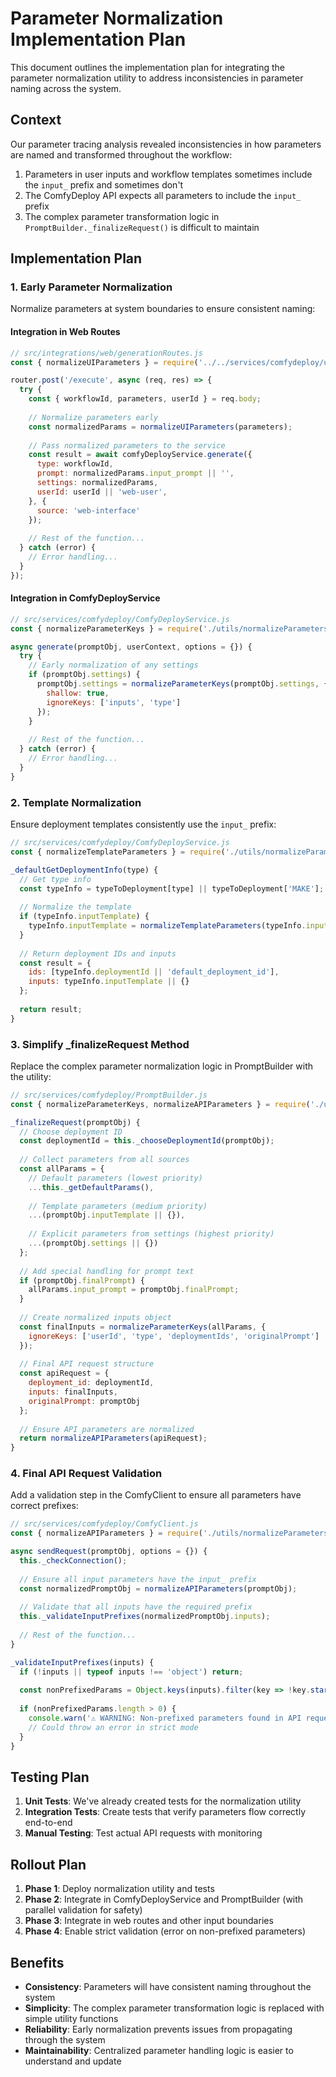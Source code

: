 # Parameter Normalization Implementation Plan

This document outlines the implementation plan for integrating the parameter normalization utility to address inconsistencies in parameter naming across the system.

## Context

Our parameter tracing analysis revealed inconsistencies in how parameters are named and transformed throughout the workflow:

1. Parameters in user inputs and workflow templates sometimes include the `input_` prefix and sometimes don't
2. The ComfyDeploy API expects all parameters to include the `input_` prefix
3. The complex parameter transformation logic in `PromptBuilder._finalizeRequest()` is difficult to maintain

## Implementation Plan

### 1. Early Parameter Normalization

Normalize parameters at system boundaries to ensure consistent naming:

#### Integration in Web Routes

```javascript
// src/integrations/web/generationRoutes.js
const { normalizeUIParameters } = require('../../services/comfydeploy/utils/normalizeParameters');

router.post('/execute', async (req, res) => {
  try {
    const { workflowId, parameters, userId } = req.body;
    
    // Normalize parameters early
    const normalizedParams = normalizeUIParameters(parameters);
    
    // Pass normalized parameters to the service
    const result = await comfyDeployService.generate({
      type: workflowId,
      prompt: normalizedParams.input_prompt || '',
      settings: normalizedParams,
      userId: userId || 'web-user',
    }, {
      source: 'web-interface'
    });
    
    // Rest of the function...
  } catch (error) {
    // Error handling...
  }
});
```

#### Integration in ComfyDeployService

```javascript
// src/services/comfydeploy/ComfyDeployService.js
const { normalizeParameterKeys } = require('./utils/normalizeParameters');

async generate(promptObj, userContext, options = {}) {
  try {
    // Early normalization of any settings
    if (promptObj.settings) {
      promptObj.settings = normalizeParameterKeys(promptObj.settings, {
        shallow: true, 
        ignoreKeys: ['inputs', 'type']
      });
    }
    
    // Rest of the function...
  } catch (error) {
    // Error handling...
  }
}
```

### 2. Template Normalization

Ensure deployment templates consistently use the `input_` prefix:

```javascript
// src/services/comfydeploy/ComfyDeployService.js
const { normalizeTemplateParameters } = require('./utils/normalizeParameters');

_defaultGetDeploymentInfo(type) {
  // Get type info
  const typeInfo = typeToDeployment[type] || typeToDeployment['MAKE'];
  
  // Normalize the template
  if (typeInfo.inputTemplate) {
    typeInfo.inputTemplate = normalizeTemplateParameters(typeInfo.inputTemplate);
  }
  
  // Return deployment IDs and inputs
  const result = {
    ids: [typeInfo.deploymentId || 'default_deployment_id'],
    inputs: typeInfo.inputTemplate || {}
  };
  
  return result;
}
```

### 3. Simplify _finalizeRequest Method

Replace the complex parameter normalization logic in PromptBuilder with the utility:

```javascript
// src/services/comfydeploy/PromptBuilder.js
const { normalizeParameterKeys, normalizeAPIParameters } = require('./utils/normalizeParameters');

_finalizeRequest(promptObj) {
  // Choose deployment ID
  const deploymentId = this._chooseDeploymentId(promptObj);
  
  // Collect parameters from all sources
  const allParams = {
    // Default parameters (lowest priority)
    ...this._getDefaultParams(),
    
    // Template parameters (medium priority)
    ...(promptObj.inputTemplate || {}),
    
    // Explicit parameters from settings (highest priority)
    ...(promptObj.settings || {})
  };
  
  // Add special handling for prompt text
  if (promptObj.finalPrompt) {
    allParams.input_prompt = promptObj.finalPrompt;
  }
  
  // Create normalized inputs object
  const finalInputs = normalizeParameterKeys(allParams, {
    ignoreKeys: ['userId', 'type', 'deploymentIds', 'originalPrompt']
  });
  
  // Final API request structure
  const apiRequest = {
    deployment_id: deploymentId,
    inputs: finalInputs,
    originalPrompt: promptObj
  };
  
  // Ensure API parameters are normalized
  return normalizeAPIParameters(apiRequest);
}
```

### 4. Final API Request Validation

Add a validation step in the ComfyClient to ensure all parameters have correct prefixes:

```javascript
// src/services/comfydeploy/ComfyClient.js
const { normalizeAPIParameters } = require('./utils/normalizeParameters');

async sendRequest(promptObj, options = {}) {
  this._checkConnection();
  
  // Ensure all input parameters have the input_ prefix
  const normalizedPromptObj = normalizeAPIParameters(promptObj);
  
  // Validate that all inputs have the required prefix
  this._validateInputPrefixes(normalizedPromptObj.inputs);
  
  // Rest of the function...
}

_validateInputPrefixes(inputs) {
  if (!inputs || typeof inputs !== 'object') return;
  
  const nonPrefixedParams = Object.keys(inputs).filter(key => !key.startsWith('input_'));
  
  if (nonPrefixedParams.length > 0) {
    console.warn('⚠️ WARNING: Non-prefixed parameters found in API request:', nonPrefixedParams);
    // Could throw an error in strict mode
  }
}
```

## Testing Plan

1. **Unit Tests**: We've already created tests for the normalization utility 
2. **Integration Tests**: Create tests that verify parameters flow correctly end-to-end
3. **Manual Testing**: Test actual API requests with monitoring

## Rollout Plan

1. **Phase 1**: Deploy normalization utility and tests
2. **Phase 2**: Integrate in ComfyDeployService and PromptBuilder (with parallel validation for safety)
3. **Phase 3**: Integrate in web routes and other input boundaries
4. **Phase 4**: Enable strict validation (error on non-prefixed parameters)

## Benefits

- **Consistency**: Parameters will have consistent naming throughout the system
- **Simplicity**: The complex parameter transformation logic is replaced with simple utility functions
- **Reliability**: Early normalization prevents issues from propagating through the system
- **Maintainability**: Centralized parameter handling logic is easier to understand and update 